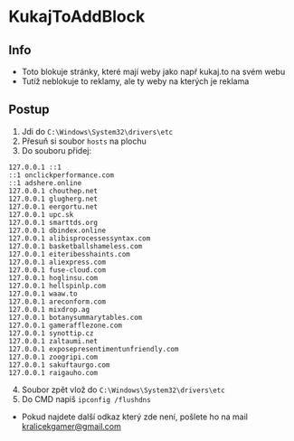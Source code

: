 # KukajToAddBlock
## Info
- Toto blokuje stránky, které mají weby jako např kukaj.to na svém webu
- Tutíž neblokuje to reklamy, ale ty weby na kterých je reklama

## Postup
1. Jdi do `C:\Windows\System32\drivers\etc`
2. Přesuň si soubor `hosts` na plochu
3. Do souboru přidej:
```
127.0.0.1 ::1
::1 onclickperformance.com
::1 adshere.online
127.0.0.1 chouthep.net
127.0.0.1 glugherg.net
127.0.0.1 eergortu.net
127.0.0.1 upc.sk
127.0.0.1 smarttds.org
127.0.0.1 dbindex.online
127.0.0.1 alibisprocessessyntax.com
127.0.0.1 basketballshameless.com
127.0.0.1 eiteribesshaints.com
127.0.0.1 aliexpress.com
127.0.0.1 fuse-cloud.com
127.0.0.1 hoglinsu.com
127.0.0.1 hellspinlp.com
127.0.0.1 waaw.to
127.0.0.1 areconform.com
127.0.0.1 mixdrop.ag
127.0.0.1 botanysummarytables.com
127.0.0.1 gamerafflezone.com 
127.0.0.1 synottip.cz
127.0.0.1 zaltaumi.net
127.0.0.1 exposepresentimentunfriendly.com
127.0.0.1 zoogripi.com
127.0.0.1 sakuftaurgo.com
127.0.0.1 raigauho.com
```
4. Soubor zpět vlož do `C:\Windows\System32\drivers\etc`
5. Do CMD napiš `ipconfig /flushdns`

- Pokud najdete další odkaz který zde není, pošlete ho na mail kralicekgamer@gmail.com
